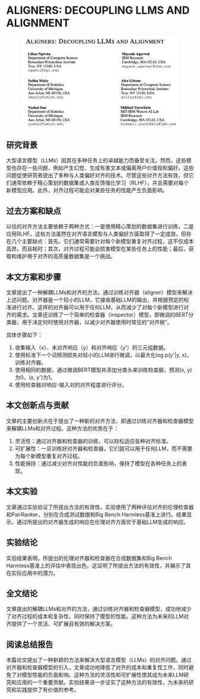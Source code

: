 # ALIGNERS: DECOUPLING LLMS AND ALIGNMENT

<figure><img src="../.gitbook/assets/image (5) (1).png" alt=""><figcaption></figcaption></figure>

## 研究背景

大型语言模型（LLMs）因其在多种任务上的卓越能力而备受关注。然而，这些模型也存在一些问题，例如产生幻觉、生成有害文本或偏离用户价值观和偏好。这些问题促使研究者提出了多种与人类偏好对齐的技术。尽管这些对齐方法有效，但它们通常依赖于精心策划的数据集或人类反馈强化学习（RLHF），并且需要对每个新模型应用。此外，对齐过程可能会对某些任务的性能产生负面影响。

## 过去方案和缺点

以往的对齐方法主要依赖于两种方式：一是使用精心策划的数据集进行训练，二是应用RLHF。这些方法虽然在对齐语言模型与人类偏好方面取得了一定成效，但存在几个主要缺点：首先，它们通常需要针对每个新模型重复对齐过程，这不仅成本高昂，而且耗时；其次，对齐过程可能会损害模型在某些任务上的性能；最后，获取和维护用于对齐的高质量数据集是一个挑战。

## 本文方案和步骤

文章提出了一种解耦LLMs和对齐的方法，通过训练对齐器（aligner）模型来解决上述问题。对齐器是一个较小的LLM，它接收基础LLM的输出，并根据预定的标准进行对齐。这样的对齐器可以用于任何LLM，从而减少了对每个新模型进行对齐的需求。文章还训练了一个简单的检查器（inspector）模型，即微调的BERT分类器，用于决定何时使用对齐器，以减少对齐器使用时常见的“对齐税”。

具体步骤如下：

1. 收集输入（x）、未对齐响应（y）和对齐响应（y'）的三元组数据。
2. 使用标准下一个词预测损失对较小的LLM进行微调，以最大化log p(y'|y, x)，训练对齐器。
3. 使用相同的数据，通过微调BERT模型并添加分类头来训练检查器，预测(x, y)为0，(x, y')为1。
4. 使用检查器对响应-输入对的对齐程度进行评分。

## 本文创新点与贡献

文章的主要创新点在于提出了一种新的对齐方法，即通过训练对齐器和检查器模型来解耦LLMs和对齐过程。这种方法的优势在于：

1. 灵活性：通过对齐器和检查器的训练，可以轻松适应各种对齐标准。
2. 可扩展性：一旦训练好对齐器和检查器，它们就可以用于任何LLM，而不需要为每个新模型重复对齐过程。
3. 性能保持：通过减少对齐对性能的负面影响，保持了模型在各种任务上的表现。

## 本文实验

文章通过实验验证了所提出方法的有效性。实验使用了两种评估对齐的伦理检查器和PairRanker，分别在合成测试数据和Big Bench Harmless基准上进行。结果显示，通过所提出的对齐器生成的响应在伦理对齐方面优于基础LLM生成的响应。

## 实验结论

实验结果表明，所提出的伦理对齐器和检查器在合成数据集和Big Bench Harmless基准上的评估中表现出色。这证明了所提出方法的有效性，并展示了其在实际应用中的潜力。

## 全文结论

文章提出的解耦LLMs和对齐的方法，通过训练对齐器和检查器模型，成功地减少了对齐过程的成本和复杂性，同时保持了模型的性能。这种方法为未来的LLM对齐提供了一个灵活、可扩展且有效的解决方案。

## 阅读总结报告

本篇论文提出了一种新颖的方法来解决大型语言模型（LLMs）的对齐问题。通过对齐器和检查器模型的引入，文章成功地降低了对齐的成本和重复性工作，同时避免了对模型性能的负面影响。这种方法的灵活性和可扩展性使其成为未来LLM研究和应用的一个重要贡献。实验结果进一步证实了这种方法的有效性，为未来的研究和实践提供了有价值的参考。

